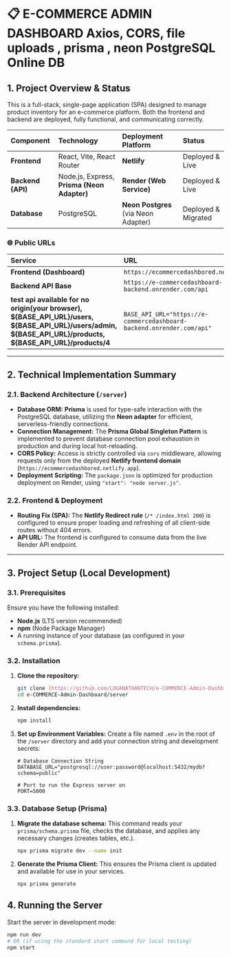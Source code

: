 # 📋 E-COMMERCE ADMIN DASHBOARD Axios, CORS, file uploads , prisma , neon PostgreSQL Online DB

## 1. Project Overview & Status

This is a full-stack, single-page application (SPA) designed to manage product inventory for an e-commerce platform. Both the frontend and backend are deployed, fully functional, and communicating correctly.

| Component | Technology | Deployment Platform | Status |
| :--- | :--- | :--- | :--- |
| **Frontend** | React, Vite, React Router | **Netlify** | Deployed & Live |
| **Backend (API)** | Node.js, Express, **Prisma (Neon Adapter)** | **Render (Web Service)** | Deployed & Live |
| **Database** | PostgreSQL | **Neon Postgres** (via Neon Adapter) | Deployed & Migrated |

### 🌐 Public URLs

| Service | URL |
| :--- | :--- |
| **Frontend (Dashboard)** | `https://ecommercedashbored.netlify.app` |
| **Backend API Base** | `https://e-commercedashboard-backend.onrender.com/api` |
| **test api available for no origin(your browser),   ${BASE_API_URL}/users,  ${BASE_API_URL}/users/admin,  ${BASE_API_URL}/products,  ${BASE_API_URL}/products/4** | `BASE_API_URL="https://e-commercedashboard-backend.onrender.com/api"` |

***

## 2. Technical Implementation Summary

### 2.1. Backend Architecture (`/server`)

* **Database ORM:** **Prisma** is used for type-safe interaction with the PostgreSQL database, utilizing the **Neon adapter** for efficient, serverless-friendly connections.
* **Connection Management:** The **Prisma Global Singleton Pattern** is implemented to prevent database connection pool exhaustion in production and during local hot-reloading.
* **CORS Policy:** Access is strictly controlled via `cors` middleware, allowing requests only from the deployed **Netlify frontend domain** (`https://ecommercedashbored.netlify.app`).
* **Deployment Scripting:** The `package.json` is optimized for production deployment on Render, using `"start": "node server.js"`.

### 2.2. Frontend & Deployment

* **Routing Fix (SPA):** The **Netlify Redirect rule** (`/* /index.html 200`) is configured to ensure proper loading and refreshing of all client-side routes without 404 errors.
* **API URL:** The frontend is configured to consume data from the live Render API endpoint.

***

## 3. Project Setup (Local Development)

### 3.1. Prerequisites

Ensure you have the following installed:

* **Node.js** (LTS version recommended)
* **npm** (Node Package Manager)
* A running instance of your database (as configured in your `schema.prisma`).

### 3.2. Installation

1.  **Clone the repository:**
    ```bash
    git clone [https://github.com/LOGANATHANTECH/e-COMMERCE-Admin-Dashboard-backend.git](https://github.com/LOGANATHANTECH/e-COMMERCE-Admin-Dashboard-backend.git)
    cd e-COMMERCE-Admin-Dashboard/server
    ```

2.  **Install dependencies:**
    ```bash
    npm install
    ```

3.  **Set up Environment Variables:**
    Create a file named `.env` in the root of the `/server` directory and add your connection string and development secrets:

    ```env
    # Database Connection String 
    DATABASE_URL="postgresql://user:password@localhost:5432/mydb?schema=public"
    
    # Port to run the Express server on
    PORT=5000
    ```

### 3.3. Database Setup (Prisma)

1.  **Migrate the database schema:**
    This command reads your `prisma/schema.prisma` file, checks the database, and applies any necessary changes (creates tables, etc.).

    ```bash
    npx prisma migrate dev --name init
    ```

2.  **Generate the Prisma Client:**
    This ensures the Prisma client is updated and available for use in your services.

    ```bash
    npx prisma generate
    ```

## 4. Running the Server

Start the server in development mode:

```bash
npm run dev
# OR (if using the standard start command for local testing)
npm start